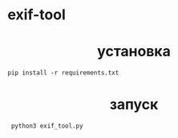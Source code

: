 # exif-tool
<center><h1>установка</h1></center>
<code>pip install -r requirements.txt</code>
<center><h1>запуск</h1></center>
<code> python3 exif_tool.py</code>
